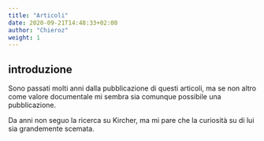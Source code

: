 ```yaml
---
title: "Articoli"
date: 2020-09-21T14:48:33+02:00
author: "Chieroz"
weight: 1
---
```


## introduzione

Sono passati molti anni dalla pubblicazione di questi articoli, ma se non altro come valore documentale mi sembra sia comunque possibile una pubblicazione.

Da anni non seguo la ricerca su Kircher, ma mi pare che la curiosità su di lui sia grandemente scemata.

